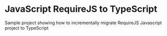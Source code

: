 # JavaScript RequireJS to TypeScript
Sample project showing how to incrementally migrate RequireJS Javascript project to TypeScript
